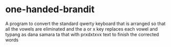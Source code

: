# one-handed-brandit
A program to convert the standard qwerty keyboard that is arranged so that  all the vowels are eliminated and the a or x key replaces each vowel and typang as dana samara ta that with prxdxtxvx text to finish the corrected words
